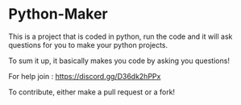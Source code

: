 # Python-Maker
This is a project that is coded in python, run the code and it will ask questions for you to make your python projects.

To sum it up, it basically makes you code by asking you questions!

For help join : https://discord.gg/D36dk2hPPx


To contribute, either make a pull request or a fork!
